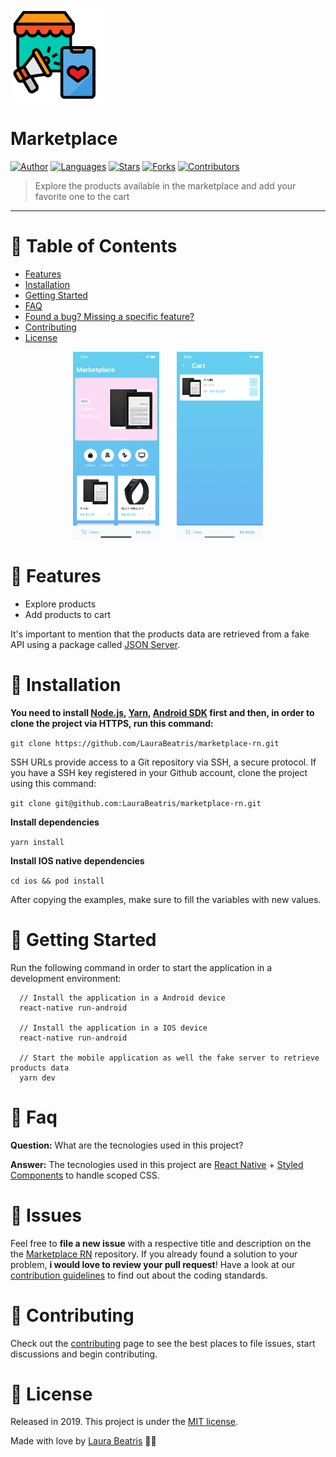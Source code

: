 <p align="left">
   <img src=".github/logo.png" width="150"/>
</p>

# Marketplace


[![Author](https://img.shields.io/badge/author-LauraBeatris-69B6F3?style=flat-square)](https://github.com/LauraBeatris)
[![Languages](https://img.shields.io/github/languages/count/LauraBeatris/marketplace-rn?color=%2369B6F3&style=flat-square)](#)
[![Stars](https://img.shields.io/github/stars/LauraBeatris/marketplace-rn?color=69B6F3&style=flat-square)](https://github.com/LauraBeatris/marketplace-rn/stargazers)
[![Forks](https://img.shields.io/github/forks/LauraBeatris/marketplace-rn?color=%2369B6F3&style=flat-square)](https://github.com/LauraBeatris/marketplace-rn/network/members)
[![Contributors](https://img.shields.io/github/contributors/LauraBeatris/marketplace-rn?color=69B6F3&style=flat-square)](https://github.com/LauraBeatris/marketplace-rn/graphs/contributors)

> Explore the products available in the marketplace and add your favorite one to the cart

---

# :pushpin: Table of Contents

* [Features](#rocket-features)
* [Installation](#construction_worker-installation)
* [Getting Started](#runner-getting-started)
* [FAQ](#postbox-faq)
* [Found a bug? Missing a specific feature?](#bug-issues)
* [Contributing](#tada-contributing)
* [License](#closed_book-license)

<p align="center">
  <img src=".github/dashboard.png" alt="Whats-App-Image-2020-01-01-at-15-34-08" border="0"  height="300" >&nbsp;&nbsp;&nbsp;&nbsp;&nbsp;&nbsp;
  <img src=".github/cart.png" alt="Whats-App-Image-2020-01-01-at-15-38-09" border="0" height="300">
</p>

# :rocket: Features

* Explore products
* Add products to cart

It's important to mention that the products data are retrieved from a fake API using a package called
[JSON Server](https://github.com/typicode/json-server).

# :construction_worker: Installation

**You need to install [Node.js](https://nodejs.org/en/download/), [Yarn](https://yarnpkg.com/), [Android SDK](https://medium.com/surabayadev/setting-up-react-native-android-without-android-studio-35a496e1dfa3) first and then, in order to clone the project via HTTPS, run this command:**

```git clone https://github.com/LauraBeatris/marketplace-rn.git```

SSH URLs provide access to a Git repository via SSH, a secure protocol. If you have a SSH key registered in your Github account, clone the project using this command:

```git clone git@github.com:LauraBeatris/marketplace-rn.git```

**Install dependencies**

```yarn install```

**Install IOS native dependencies**

```cd ios && pod install```

After copying the examples, make sure to fill the variables with new values.

# :runner: Getting Started

Run the following command in order to start the application in a development environment:

```
  // Install the application in a Android device
  react-native run-android

  // Install the application in a IOS device
  react-native run-android

  // Start the mobile application as well the fake server to retrieve products data
  yarn dev
```

# :postbox: Faq

**Question:** What are the tecnologies used in this project?

**Answer:** The tecnologies used in this project are [React Native](https://reactnative.dev/) + [Styled Components](https://styled-components.com/) to handle scoped CSS.

# :bug: Issues

Feel free to **file a new issue** with a respective title and description on the the [Marketplace RN](https://github.com/LauraBeatris/marketplace-rn/issues) repository. If you already found a solution to your problem, **i would love to review your pull request**! Have a look at our [contribution guidelines](https://github.com/LauraBeatris/marketplace-rn/blob/master/CONTRIBUTING.md) to find out about the coding standards.

# :tada: Contributing

Check out the [contributing](https://github.com/LauraBeatris/marketplace-rn/blob/master/CONTRIBUTING.md) page to see the best places to file issues, start discussions and begin contributing.

# :closed_book: License

Released in 2019.
This project is under the [MIT license](https://github.com/LauraBeatris/marketplace-rn/master/LICENSE).

Made with love by [Laura Beatris](https://github.com/LauraBeatris) 💜🚀

